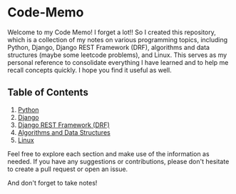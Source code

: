 # Code-Memo

Welcome to my Code Memo! I forget a lot!! So I created this repository, which is a collection of my notes on various programming topics, including Python, Django, Django REST Framework (DRF), algorithms and data structures (maybe some leetcode problems), and Linux. This serves as my personal reference to consolidate everything I have learned and to help me recall concepts quickly. I hope you find it useful as well.

## Table of Contents

1. [Python](#python)
2. [Django](#django)
3. [Django REST Framework (DRF)](#django-rest-framework-drf)
4. [Algorithms and Data Structures](#algorithms-and-data-structures)
5. [Linux](#linux)


Feel free to explore each section and make use of the information as needed. If you have any suggestions or contributions, please don't hesitate to create a pull request or open an issue.

And don't forget to take notes!
